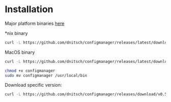 # Installation

Major platform binaries [here](https://github.com/dnitsch/configmanager/releases)

*nix binary

```bash
curl -L https://github.com/dnitsch/configmanager/releases/latest/download/configmanager-linux -o configmanager
```

MacOS binary

```bash
curl -L https://github.com/dnitsch/configmanager/releases/latest/download/configmanager-darwin -o configmanager
```

```bash
chmod +x configmanager
sudo mv configmanager /usr/local/bin
```

Download specific version:

```bash
curl -L https://github.com/dnitsch/configmanager/releases/download/v0.5.0/configmanager-`uname -s` -o configmanager
```
